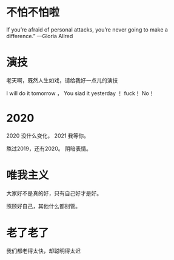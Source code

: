 
# 不怕不怕啦
If you’re afraid of personal attacks, you’re never going to make a difference.” —Gloria Allred

# 演技
老天啊，既然人生如戏，请给我好一点儿的演技

I will do it tomorrow ， You siad it yesterday ！ fuck！ No！

# 2020

2020 没什么变化， 2021 我等你。 

熬过2019，还有2020。 阴暗表情。

# 唯我主义

大家好不是真的好，只有自己好才是好。

照顾好自己，其他什么都别管。

# 老了老了

 我们都老得太快，却聪明得太迟
  
  
